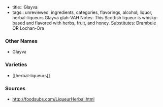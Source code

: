 - title:: Glayva
- tags:: unreviewed, ingredients, categories, flavorings, alcohol, liquor, herbal-liqueurs
Glayva glah-VAH Notes: This Scottish liqueur is whisky-based and flavored with herbs, fruit, and honey. Substitutes: Drambuie OR Lochan-Ora

### Other Names

* Glayva

### Varieties

* [[herbal-liqueurs]]

### Sources
* http://foodsubs.com/LiqueurHerbal.html
